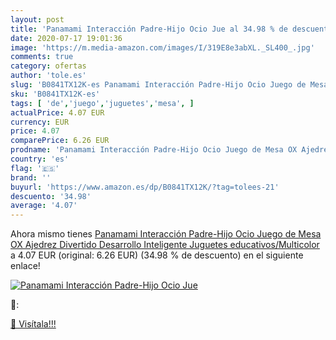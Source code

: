 ```yaml
---
layout: post
title: 'Panamami Interacción Padre-Hijo Ocio Jue al 34.98 % de descuento'
date: 2020-07-17 19:01:36
image: 'https://m.media-amazon.com/images/I/319E8e3abXL._SL400_.jpg'
comments: true
category: ofertas
author: 'tole.es'
slug: 'B0841TX12K-es Panamami Interacción Padre-Hijo Ocio Juego de Mesa OX...'
sku: 'B0841TX12K-es'
tags: [ 'de','juego','juguetes','mesa', ]
actualPrice: 4.07 EUR
currency: EUR
price: 4.07
comparePrice: 6.26 EUR
prodname: 'Panamami Interacción Padre-Hijo Ocio Juego de Mesa OX Ajedrez Divertido Desarrollo Inteligente Juguetes educativos/Multicolor'
country: 'es'
flag: '🇪🇸'
brand: ''
buyurl: 'https://www.amazon.es/dp/B0841TX12K/?tag=tolees-21'
descuento: '34.98'
average: '4.07'
---
```


Ahora mismo tienes [Panamami Interacción Padre-Hijo Ocio Juego de Mesa OX Ajedrez Divertido Desarrollo Inteligente Juguetes educativos/Multicolor](https://www.amazon.es/dp/B0841TX12K/?tag=tolees-21) a 4.07 EUR (original: 6.26 EUR) (34.98 %  de descuento) en el siguiente enlace!

[![Panamami Interacción Padre-Hijo Ocio Jue](https://m.media-amazon.com/images/I/319E8e3abXL._SL400_.jpg)](https://www.amazon.es/dp/B0841TX12K/?tag=tolees-21)

🔎:


[🛒 Visítala!!!](https://www.amazon.es/dp/B0841TX12K/?tag=tolees-21)
